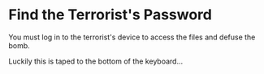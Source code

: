 # Find the Terrorist's Password

You must log in to the terrorist's device to access the files and defuse the bomb.

Luckily this is taped to the bottom of the keyboard...
